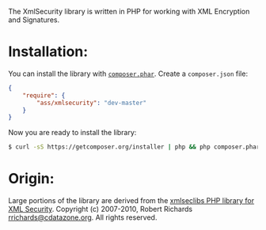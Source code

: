 The XmlSecurity library is written in PHP for working with XML Encryption and
Signatures.

Installation:
=============
You can install the library with [`composer.phar`][1]. Create a `composer.json` file:

```json
{
    "require": {
        "ass/xmlsecurity": "dev-master"
    }
}
```
Now you are ready to install the library:

```sh
$ curl -sS https://getcomposer.org/installer | php && php composer.phar install
```

Origin:
=======

Large portions of the library are derived from the [xmlseclibs PHP library for
XML Security][2]. Copyright (c) 2007-2010, Robert Richards
<rrichards@cdatazone.org>. All rights reserved.

[1]: http://getcomposer.org
[2]: http://code.google.com/p/xmlseclibs/